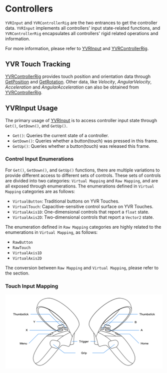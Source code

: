 # Controllers

`YVRInput` and `YVRControllerRig` are the two entrances to get the controller data. `YVRInput` implements all controllers' input state-related functions, and `YVRControllerRig` encapsulates all controllers' rigid related operations and information.

For more information, please refer to [YVRInput](xref:YVR.Core.YVRInput) and [YVRControllerRig](xref:YVR.Core.YVRControllerRig).

## YVR Touch Tracking

[YVRControllerRig](xref:YVR.Core.YVRControllerRig) provides touch position and orientation data through [GetPosition](xref:YVR.Core.YVRControllerRig.GetPosition(YVR.Core.ControllerType)) and [GetRotation](xref:YVR.Core.YVRControllerRig.GetRotation(YVR.Core.ControllerType)). Other data, like *Velocity*, *AngularVelocity*, *Acceleration* and *AngularAcceleration* can also be obtained from [YVRControllerRig](xref:YVR.Core.YVRControllerRig).

## YVRInput Usage

The primary usage of [YVRInput](xref:YVR.Core.YVRInput) is to access controller input state through `Get()`, `GetDown()`, and `GetUp()`.

* `Get()`: Queries the current state of a controller.
* `GetDown()`: Queries whether a button(touch) was pressed in this frame.
* `GetUp()`: Queries whether a button(touch) was released this frame.

### Control Input Enumerations

For `Get()`, `GetDown()`, and `GetUp()` functions, there are multiple variations to provide different access to different sets of controls. These sets of controls are divided into two categories: `Virtual Mapping` and `Raw Mapping`, and are all exposed through enumerations. The enumerations defined in `Virtual Mapping` categories are as follows:

* `VirtualButton`: Traditional buttons on YVR Touches.
* `VirtualTouch`: Capacitive-sensitive control surface on YVR Touches.
* `VirtualAxis1D`: One-dimensional controls that report a `float` state.
* `VirtualAxis2D`: Two-dimensional controls that report a `Vector2` state.

The enumeration defined in `Raw Mapping` categories are highly related to the enumerations in `Virtual Mapping`, as follows:

* `RawButton`
* `RawTouch`
* `VirtualAxis1D`
* `VirtualAxis2D`

The conversion between `Raw Mapping` and `Virtual Mapping`, please refer to the section.

### Touch Input Mapping

![Touch Input](Controllers/2021-12-14-15-41-15.png)
